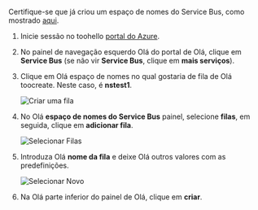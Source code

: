 Certifique-se que já criou um espaço de nomes do Service Bus, como mostrado [aqui][namespace-how-to].

1. Inicie sessão no toohello [portal do Azure][azure-portal].
2. No painel de navegação esquerdo Olá do portal de Olá, clique em **Service Bus** (se não vir **Service Bus**, clique em **mais serviços**).
3. Clique em Olá espaço de nomes no qual gostaria de fila de Olá toocreate. Neste caso, é **nstest1**.
   
    ![Criar uma fila][createqueue1]
4. No Olá **espaço de nomes do Service Bus** painel, selecione **filas**, em seguida, clique em **adicionar fila**.
   
    ![Selecionar Filas][createqueue2]
5. Introduza Olá **nome da fila** e deixe Olá outros valores com as predefinições.
   
    ![Selecionar Novo][createqueue3]
6. Na Olá parte inferior do painel de Olá, clique em **criar**.

[createqueue1]: ./media/service-bus-create-queue-portal/create-queue1.png
[createqueue2]: ./media/service-bus-create-queue-portal/create-queue2.png
[createqueue3]: ./media/service-bus-create-queue-portal/create-queue3.png

[namespace-how-to]: ../articles/service-bus-messaging/service-bus-create-namespace-portal.md
[azure-portal]: https://portal.azure.com
